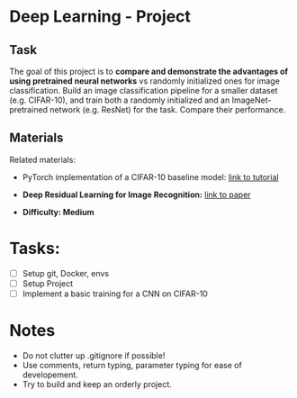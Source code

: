 # Deep Learning - Project

## Task
The goal of this project is to **compare and demonstrate the advantages of using pretrained neural networks** vs randomly initialized ones for image classification. Build an image classification pipeline for a smaller dataset (e.g. CIFAR-10), and train both a randomly initialized and an ImageNet-pretrained network (e.g. ResNet) for the task. Compare their performance.

## Materials
Related materials:
* PyTorch implementation of a CIFAR-10 baseline model: [link to tutorial](https://lightning.ai/docs/pytorch/stable/notebooks/lightning_examples/cifar10-baseline.html)
* **Deep Residual Learning for Image Recognition:** [link to paper](https://arxiv.org/abs/1512.03385)

* **Difficulty: Medium**

# Tasks:
- [ ] Setup git, Docker, envs
- [ ] Setup Project
- [ ] Implement a basic training for a CNN on CIFAR-10

# Notes
* Do not clutter up .gitignore if possible!
* Use comments, return typing, parameter typing for ease of developement.
* Try to build and keep an orderly project.